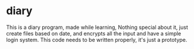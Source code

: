# diary
This is a diary program, made while learning, Nothing special about it, just create files based on date, and encrypts all the input and have a simple login system. This code needs to be written properly, it's just a prototype.
